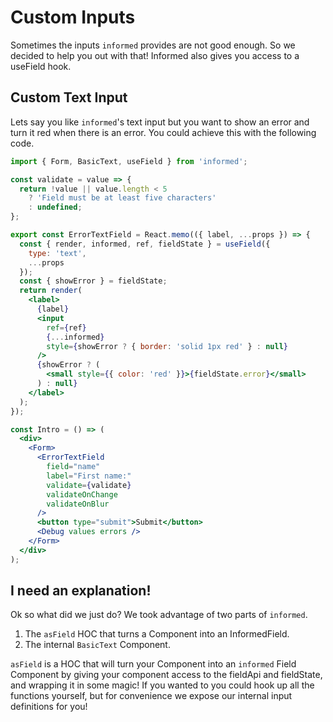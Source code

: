 # Custom Inputs

Sometimes the inputs `informed` provides are not good enough. So we decided to
help you out with that! Informed also gives you access to a useField hook.

## Custom Text Input

Lets say you like `informed`'s text input but you want to show an error and turn
it red when there is an error. You could achieve this with the following code.

<!-- IDFK Strange issue where i need this commnet or code formatting is messed up -->

```jsx
import { Form, BasicText, useField } from 'informed';

const validate = value => {
  return !value || value.length < 5
    ? 'Field must be at least five characters'
    : undefined;
};

export const ErrorTextField = React.memo(({ label, ...props }) => {
  const { render, informed, ref, fieldState } = useField({
    type: 'text',
    ...props
  });
  const { showError } = fieldState;
  return render(
    <label>
      {label}
      <input
        ref={ref}
        {...informed}
        style={showError ? { border: 'solid 1px red' } : null}
      />
      {showError ? (
        <small style={{ color: 'red' }}>{fieldState.error}</small>
      ) : null}
    </label>
  );
});

const Intro = () => (
  <div>
    <Form>
      <ErrorTextField
        field="name"
        label="First name:"
        validate={validate}
        validateOnChange
        validateOnBlur
      />
      <button type="submit">Submit</button>
      <Debug values errors />
    </Form>
  </div>
);
```

<!-- STORY -->

## I need an explanation!

Ok so what did we just do? We took advantage of two parts of `informed`.

1. The `asField` HOC that turns a Component into an InformedField.
2. The internal `BasicText` Component.

`asField` is a HOC that will turn your Component into an `informed` Field Component by
giving your component access to the fieldApi and fieldState, and wrapping it in some magic!
If you wanted to you could hook up all the functions yourself, but for convenience we
expose our internal input definitions for you!
